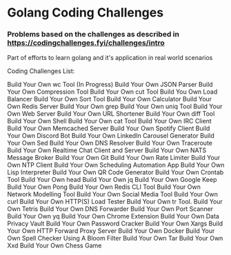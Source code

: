 # Golang Coding Challenges

### Problems based on the challenges as described in https://codingchallenges.fyi/challenges/intro

Part of efforts to learn golang and it's application in real world scenarios

Coding Challenges List:

Build Your Own wc Tool (In Progress)
Build Your Own JSON Parser
Build Your Own Compression Tool
Build Your Own cut Tool
Build You Own Load Balancer
Build Your Own Sort Tool
Build Your Own Calculator
Build Your Own Redis Server
Build Your Own grep
Build Your Own uniq Tool
Build Your Own Web Server
Build Your Own URL Shortener
Build Your Own diff Tool
Build Your Own Shell
Build Your Own cat Tool
Build Your Own IRC Client
Build Your Own Memcached Server
Build Your Own Spotify Client
Build Your Own Discord Bot
Build Your Own LinkedIn Carousel Generator
Build Your Own Sed
Build Your Own DNS Resolver
Build Your Own Traceroute
Build Your Own Realtime Chat Client and Server
Build Your Own NATS Message Broker
Build Your Own Git
Build Your Own Rate Limiter
Build Your Own NTP Client
Build Your Own Scheduling Automation App
Build Your Own Lisp Interpreter
Build Your Own QR Code Generator
Build Your Own Crontab Tool
Build Your Own head
Build Your Own jq
Build Your Own Google Keep
Build Your Own Pong
Build Your Own Redis CLI Tool
Build Your Own Network Modelling Tool
Build Your Own Social Media Tool
Build Your Own curl
Build Your Own HTTP(S) Load Tester
Build Your Own tr Tool.
Build Your Own Tetris
Build Your Own DNS Forwarder
Build Your Own Port Scanner
Build Your Own yq
Build Your Own Chrome Extension
Build Your Own Data Privacy Vault
Build Your Own Password Cracker
Build Your Own Xargs
Build Your Own HTTP Forward Proxy Server
Build Your Own Docker
Build Your Own Spell Checker Using A Bloom Filter
Build Your Own Tar
Build Your Own Xxd
Build Your Own Chess Game
